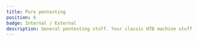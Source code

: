 ```yaml
---
title: Pure pentesting
position: 6
badge: Internal / External
description: General pentesting stuff. Your classic HTB machine stuff
---
```


